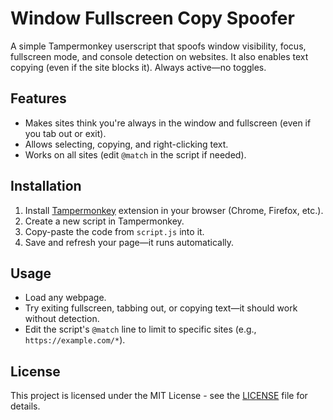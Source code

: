 # Window Fullscreen Copy Spoofer

A simple Tampermonkey userscript that spoofs window visibility, focus, fullscreen mode, and console detection on websites. It also enables text copying (even if the site blocks it). Always active—no toggles.

## Features
- Makes sites think you're always in the window and fullscreen (even if you tab out or exit).
- Allows selecting, copying, and right-clicking text.
- Works on all sites (edit `@match` in the script if needed).

## Installation
1. Install [Tampermonkey](https://www.tampermonkey.net/) extension in your browser (Chrome, Firefox, etc.).
2. Create a new script in Tampermonkey.
3. Copy-paste the code from `script.js` into it.
4. Save and refresh your page—it runs automatically.

## Usage
- Load any webpage.
- Try exiting fullscreen, tabbing out, or copying text—it should work without detection.
- Edit the script's `@match` line to limit to specific sites (e.g., `https://example.com/*`).

## License
This project is licensed under the MIT License - see the [LICENSE](LICENSE) file for details.